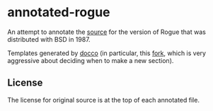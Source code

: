 annotated-rogue
==================

An attempt to annotate the [source](https://github.com/ctdk/bsdgames-osx/tree/master/rogue) for the version of Rogue that was distributed with BSD in 1987.

Templates generated by [docco](https://github.com/jashkenas/docco) (in particular, this [fork](https://github.com/jimkang/docco), which is very aggressive about deciding when to make a new section).

License
-------

The license for original source is at the top of each annotated file.
